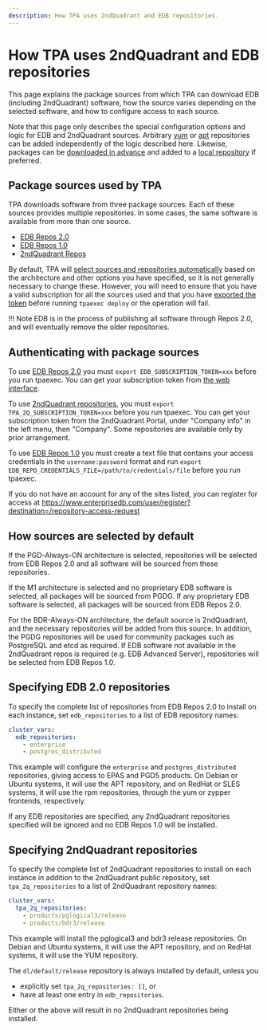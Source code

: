 ```yaml
---
description: How TPA uses 2ndQuadrant and EDB repositories.
---
```


# How TPA uses 2ndQuadrant and EDB repositories

This page explains the package sources from which TPA can download EDB
(including 2ndQuadrant) software, how the source varies depending on the
selected software, and how to configure access to each source.

Note that this page only describes the special configuration options and
logic for EDB and 2ndQuadrant sources. Arbitrary
[yum](yum_repositories.md) or [apt](apt_repositories.md) repositories
can be added independently of the logic described here. Likewise,
packages can be [downloaded in advance](tpaexec-download-packages.md)
and added to a [local repository](local-repo.md) if preferred.

## Package sources used by TPA

TPA downloads software from three package sources. Each of these
sources provides multiple repositories. In some cases, the same software
is available from more than one source.

 - [EDB Repos 2.0](https://www.enterprisedb.com/repos/)
 - [EDB Repos 1.0](https://www.enterprisedb.com/repos/legacy)
 - [2ndQuadrant Repos](https://techsupport.enterprisedb.com/customer_portal/sw/)

By default, TPA will [select sources and repositories automatically](#how-sources-are-selected-by-default)
based on the architecture and other options you have specified, so it is
not generally necessary to change these. However, you will need to
ensure that you have a valid subscription for all the sources used and
that you have [exported the token](#authenticating-with-package-sources)
before running `tpaexec deploy` or the operation will fail.

!!! Note
    EDB is in the process of publishing all software through Repos 2.0,
    and will eventually remove the older repositories.

## Authenticating with package sources

To use [EDB Repos 2.0](https://www.enterprisedb.com/repos/) you must
`export EDB_SUBSCRIPTION_TOKEN=xxx` before you run tpaexec. You can get
your subscription token from [the web
interface](https://www.enterprisedb.com/repos-downloads).

To use
[2ndQuadrant repositories](https://techsupport.enterprisedb.com/customer_portal/sw/),
you must `export TPA_2Q_SUBSCRIPTION_TOKEN=xxx` before you run
tpaexec. You can get your subscription token from the 2ndQuadrant
Portal, under "Company info" in the left menu, then "Company". Some
repositories are available only by prior arrangement.

To use [EDB Repos 1.0](https://www.enterprisedb.com/repos/legacy) you
must create a text file that contains your access credentials in the
`username:password` format and run `export
EDB_REPO_CREDENTIALS_FILE=/path/to/credentials/file` before you run
tpaexec.

If you do not have an account for any of the sites listed, you can
register for access at
https://www.enterprisedb.com/user/register?destination=/repository-access-request

## How sources are selected by default

If the PGD-Always-ON architecture is selected, repositories will be
selected from EDB Repos 2.0 and all software will be sourced
from these repositories.

If the M1 architecture is selected and no proprietary EDB software is
selected, all packages will be sourced from PGDG. If any proprietary EDB
software is selected, all packages will be sourced from EDB Repos 2.0.

For the BDR-Always-ON architecture, the default source is
2ndQuadrant, and the necessary repositories will be added from this
source. In addition, the PGDG repositories will be used for community
packages such as PostgreSQL and etcd as required.
If EDB software not available in the 2ndQuadrant repos is required
(e.g. EDB Advanced Server), repositories will be selected from EDB Repos
1.0.

## Specifying EDB 2.0 repositories

To specify the complete list of repositories from EDB Repos 2.0 to
install on each instance, set `edb_repositories` to a list of EDB
repository names:

```yaml
cluster_vars:
  edb_repositories:
    - enterprise
    - postgres_distributed
```

This example will configure the `enterprise` and `postgres_distributed`
repositories, giving access to EPAS and PGD5 products.
On Debian or Ubuntu systems, it will use the APT repository, and on
RedHat or SLES systems, it will use the rpm repositories, through the yum
or zypper frontends, respectively.

If any EDB repositories are specified, any 2ndQuadrant repositories
specified will be ignored and no EDB Repos 1.0 will be installed.

## Specifying 2ndQuadrant repositories

To specify the complete list of 2ndQuadrant repositories to install on
each instance in addition to the 2ndQuadrant public repository, set
`tpa_2q_repositories` to a list of 2ndQuadrant repository names:

```yaml
cluster_vars:
  tpa_2q_repositories:
    - products/pglogical3/release
    - products/bdr3/release
```

This example will install the pglogical3 and bdr3 release repositories.
On Debian and Ubuntu systems, it will use the APT repository, and on
RedHat systems, it will use the YUM repository.

The `dl/default/release` repository is always installed by default,
unless you

- explicitly set `tpa_2q_repositories: []`, or
- have at least one entry in `edb_repositories`.

Either or the above will result in no 2ndQuadrant repositories being
installed.

